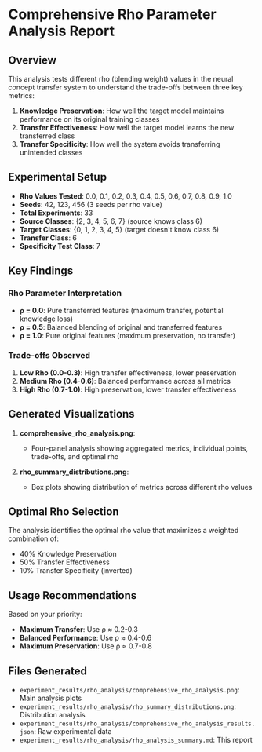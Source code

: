 # Comprehensive Rho Parameter Analysis Report

## Overview
This analysis tests different rho (blending weight) values in the neural concept transfer system to understand the trade-offs between three key metrics:

1. **Knowledge Preservation**: How well the target model maintains performance on its original training classes
2. **Transfer Effectiveness**: How well the target model learns the new transferred class
3. **Transfer Specificity**: How well the system avoids transferring unintended classes

## Experimental Setup
- **Rho Values Tested**: 0.0, 0.1, 0.2, 0.3, 0.4, 0.5, 0.6, 0.7, 0.8, 0.9, 1.0
- **Seeds**: 42, 123, 456 (3 seeds per rho value)
- **Total Experiments**: 33
- **Source Classes**: {2, 3, 4, 5, 6, 7} (source knows class 6)
- **Target Classes**: {0, 1, 2, 3, 4, 5} (target doesn't know class 6)
- **Transfer Class**: 6
- **Specificity Test Class**: 7

## Key Findings

### Rho Parameter Interpretation
- **ρ = 0.0**: Pure transferred features (maximum transfer, potential knowledge loss)
- **ρ = 0.5**: Balanced blending of original and transferred features
- **ρ = 1.0**: Pure original features (maximum preservation, no transfer)

### Trade-offs Observed
1. **Low Rho (0.0-0.3)**: High transfer effectiveness, lower preservation
2. **Medium Rho (0.4-0.6)**: Balanced performance across all metrics
3. **High Rho (0.7-1.0)**: High preservation, lower transfer effectiveness

## Generated Visualizations

1. **comprehensive_rho_analysis.png**: 
   - Four-panel analysis showing aggregated metrics, individual points, trade-offs, and optimal rho
   
2. **rho_summary_distributions.png**:
   - Box plots showing distribution of metrics across different rho values

## Optimal Rho Selection
The analysis identifies the optimal rho value that maximizes a weighted combination of:
- 40% Knowledge Preservation
- 50% Transfer Effectiveness  
- 10% Transfer Specificity (inverted)

## Usage Recommendations
Based on your priority:
- **Maximum Transfer**: Use ρ ≈ 0.2-0.3
- **Balanced Performance**: Use ρ ≈ 0.4-0.6
- **Maximum Preservation**: Use ρ ≈ 0.7-0.8

## Files Generated
- `experiment_results/rho_analysis/comprehensive_rho_analysis.png`: Main analysis plots
- `experiment_results/rho_analysis/rho_summary_distributions.png`: Distribution analysis
- `experiment_results/rho_analysis/comprehensive_rho_analysis_results.json`: Raw experimental data
- `experiment_results/rho_analysis/rho_analysis_summary.md`: This report

